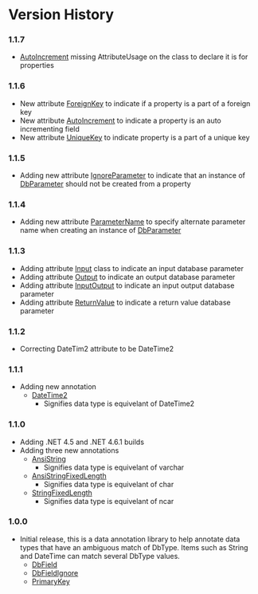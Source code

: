 Version History
===============

### 1.1.7

* [AutoIncrement](https://github.com/rgarrison12345/ADO.Net.Client/blob/master/src/ADO.Net.Client.Annotations/AutoIncrement.cs) missing AttributeUsage on the class to declare it is for properties

### 1.1.6

* New attribute [ForeignKey](https://github.com/rgarrison12345/ADO.Net.Client/blob/master/src/ADO.Net.Client.Annotations/ForeignKey.cs) to indicate if a property is a part of a foreign key
* New attribute [AutoIncrement](https://github.com/rgarrison12345/ADO.Net.Client/blob/master/src/ADO.Net.Client.Annotations/AutoIncrement.cs) to indicate a property is an auto incrementing field
* New attribute [UniqueKey](https://github.com/rgarrison12345/ADO.Net.Client/blob/master/src/ADO.Net.Client.Annotations/UniqueKey.cs) to indicate property is a part of a unique key

### 1.1.5

* Adding new attribute [IgnoreParameter](https://github.com/rgarrison12345/ADO.Net.Client/blob/master/src/ADO.Net.Client.Annotations/IgnoreParameter.cs) to indicate that an instance of [DbParameter](https://docs.microsoft.com/en-us/dotnet/api/system.data.common.dbparameter?view=netcore-3.1) should not be created from a property

### 1.1.4

* Adding new attribute [ParameterName](https://github.com/rgarrison12345/ADO.Net.Client/blob/master/src/ADO.Net.Client.Annotations/ParameterName.cs) to specify alternate parameter name when creating an instance of [DbParameter](https://docs.microsoft.com/en-us/dotnet/api/system.data.common.dbparameter?view=netcore-3.1)

### 1.1.3

* Adding attribute [Input](https://github.com/rgarrison12345/ADO.Net.Client/blob/master/src/ADO.Net.Client.Annotations/Input.cs) class to indicate an input database parameter
* Adding attribute [Output](https://github.com/rgarrison12345/ADO.Net.Client/blob/master/src/ADO.Net.Client.Annotations/Output.cs) to indicate an output database parameter
* Adding attribute [InputOutput](https://github.com/rgarrison12345/ADO.Net.Client/blob/master/src/ADO.Net.Client.Annotations/InputOutput.cs) to indicate an input output database parameter
* Adding attribute [ReturnValue](https://github.com/rgarrison12345/ADO.Net.Client/blob/master/src/ADO.Net.Client.Annotations/ReturnValue.cs) to indicate a return value database parameter

### 1.1.2

* Correcting DateTim2 attribute to be DateTime2

### 1.1.1

* Adding new annotation
  * [DateTime2](https://github.com/rgarrison12345/ADO.Net.Client/blob/master/src/ADO.Net.Client.Annotations/DateTim2.cs)
    * Signifies data type is equivelant of DateTime2

### 1.1.0

* Adding .NET 4.5 and .NET 4.6.1 builds
* Adding three new annotations
  * [AnsiString](https://github.com/rgarrison12345/ADO.Net.Client/blob/master/src/ADO.Net.Client.Annotations/AnsiString.cs)
    * Signifies data type is equivelant of varchar
  * [AnsiStringFixedLength](https://github.com/rgarrison12345/ADO.Net.Client/blob/master/src/ADO.Net.Client.Annotations/ANSIStringFixedLength.cs)
    * Signifies data type is equivelant of char
  * [StringFixedLength](https://github.com/rgarrison12345/ADO.Net.Client/blob/master/src/ADO.Net.Client.Annotations/StringFixedLength.cs)
    * Signifies data type is equivelant of ncar
### 1.0.0

* Initial release, this is a data annotation library to help annotate data types that have an ambiguous match of DbType.  Items such as String and DateTime can match several DbType values.
  * [DbField](https://github.com/rgarrison12345/ADO.Net.Client/blob/master/src/ADO.Net.Client.Annotations/DbField.cs)
  * [DbFieldIgnore](https://github.com/rgarrison12345/ADO.Net.Client/blob/master/src/ADO.Net.Client.Annotations/DbFieldIgnore.cs)
  * [PrimaryKey](https://github.com/rgarrison12345/ADO.Net.Client/blob/master/src/ADO.Net.Client.Annotations/PrimaryKey.cs)